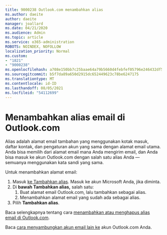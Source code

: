 ```yaml
---
title: 9000238 Outlook.com menambahkan alias
ms.author: daeite
author: daeite
manager: joallard
ms.date: 04/21/2020
ms.audience: Admin
ms.topic: article
ms.service: o365-administration
ROBOTS: NOINDEX, NOFOLLOW
localization_priority: Normal
ms.custom:
- "1821"
- "9000238"
ms.openlocfilehash: a708e150bb7c25baae64a79b5660d4febfef05796e246432df57e0ce5cfaa2bd
ms.sourcegitcommit: b5f7da89a650d2915dc652449623c78be6247175
ms.translationtype: MT
ms.contentlocale: id-ID
ms.lasthandoff: 08/05/2021
ms.locfileid: "54112699"
---
```

# <a name="add-an-email-alias-in-outlookcom"></a>Menambahkan alias email di Outlook.com

Alias adalah alamat email tambahan yang menggunakan kotak masuk, daftar kontak, dan pengaturan akun yang sama dengan alamat email utama. Anda bisa memilih dari alamat email mana Anda mengirim email, dan Anda bisa masuk ke akun Outlook.com dengan salah satu alias Anda — semuanya menggunakan kata sandi yang sama.

Untuk menambahkan alamat email:

1. Masuk [ke Tambahkan alias](https://go.microsoft.com/fwlink/p/?linkid=864833). Masuk ke akun Microsoft Anda, jika diminta.
2. Di **bawah Tambahkan alias,** salah satu:
    1. Buat alamat email Outlook.com, lalu tambahkan sebagai alias.
    2. Menambahkan alamat email yang sudah ada sebagai alias.
3. Pilih **Tambahkan alias**.

Baca selengkapnya tentang cara [menambahkan atau menghapus alias email di Outlook.com](https://support.office.com/article/459b1989-356d-40fa-a689-8f285b13f1f2?wt.mc_id=Office_Outlook_com_Alchemy).  

Baca [cara menyambungkan akun email lain ke](https://support.office.com/article/c5224df4-5885-4e79-91ba-523aa743f0ba?wt.mc_id=Office_Outlook_com_Alchemy) akun Outlook.com Anda.